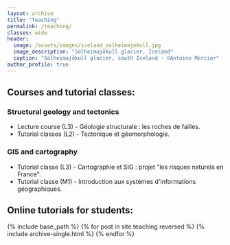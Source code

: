 ```yaml
---
layout: archive
title: "Teaching"
permalink: /teaching/
classes: wide
header:
  image: /assets/images/iceland_solheimajokull.jpg
  image_description: "Sólheimajökull glacier, Iceland"
  caption: "Sólheimajökull glacier, south Iceland - ©Antoine Mercier"
author_profile: true
---
```

## Courses and tutorial classes: 
### Structural geology and tectonics
* Lecture course (L3) - Géologie structurale : les roches de failles.
* Tutorial classes (L2) - Tectonique et géomorphologie.

### GIS and cartography
* Tutorial classe (L3) - Cartographie et SIG : projet "les risques naturels en France".
* Tutorial classe (M1) - Introduction aux systèmes d'informations géographiques.

## Online tutorials for students: 
{% include base_path %}
{% for post in site.teaching reversed %}
  {% include archive-single.html %}
{% endfor %}
